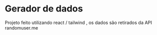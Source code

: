# Gerador de dados

Projeto feito utilizando react / tailwind , os dados são retirados da API randomuser.me
